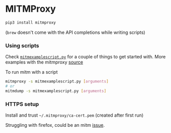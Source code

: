 # MITMProxy
```sh
pip3 install mitmproxy
```
(`brew` doesn't come with the API completions while writing scripts)

### Using scripts
Check [`mitmexamplescript.py`](./mitmexamplescript.py) for a couple of things to get started with.
More examples with the mitmproxy [source](https://github.com/mitmproxy/mitmproxy/tree/master/examples)

To run mitm with a script
```sh
mitmproxy -s mitmexamplescript.py [arguments]
# or
mitmdump -s mitmexamplescript.py [arguments]
```

### HTTPS setup
Install and trust `~/.mitmproxy/ca-cert.pem` (created after first run)

Struggling with firefox, could be an mitm [issue](https://github.com/mitmproxy/mitmproxy/issues/156).